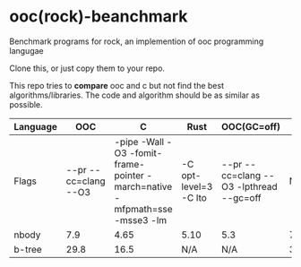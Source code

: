 # ooc(rock)-beanchmark
Benchmark programs for rock, an implemention of ooc programming langugae

Clone this, or just copy them to your repo.

This repo tries to **compare** ooc and c but not find the best algorithms/libraries.
The code and algorithm should be as similar as possible.

Language |OOC | C | Rust | OOC(GC=off) | GO | Nimrod |
---------| --------- | -------- | ------- | ----- | ---| --- |
Flags| --pr --cc=clang --O3 | -pipe -Wall -O3 -fomit-frame-pointer -march=native -mfpmath=sse -msse3 -lm | -C opt-level=3 -C lto | --pr --cc=clang --O3 -lpthread --gc=off | N/A | --opt:speed -d:release --cc:clang |
nbody| 7.9 |4.65| 5.10 | 5.3 | 7.3 | 6.7 |
b-tree| 29.8 | 16.5 | N/A | N/A | 39.9 | 28.5 |

